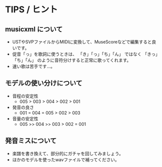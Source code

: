 # TIPS / ヒント

## musicxml について

- USTやSVPファイルからMIDIに変換して、MuseScoreなどで編集すると良いです。
- 促音「っ」を歌詞に使うときは、
  「き」「っ」「ち」「ん」
  ではなく
  「きっ」「ち」「ん」
  のように音符分けすると正常に歌ってくれます。
- 速い歌は苦手です…。

## モデルの使い分けについて

- 音程の安定性
  - 005 > 003 > 004 > 002 > 001
- 発音の良さ
  - 001 = 004 = 005 > 002 > 003
- 音量の安定性
  - 005 >> 004 >> 003 > 002 = 001

## 発音ミスについて

- 楽譜を書き換えて、部分的にガチャを回してみましょう。
- ほかのモデルを使ったwavファイルで補ってください。

